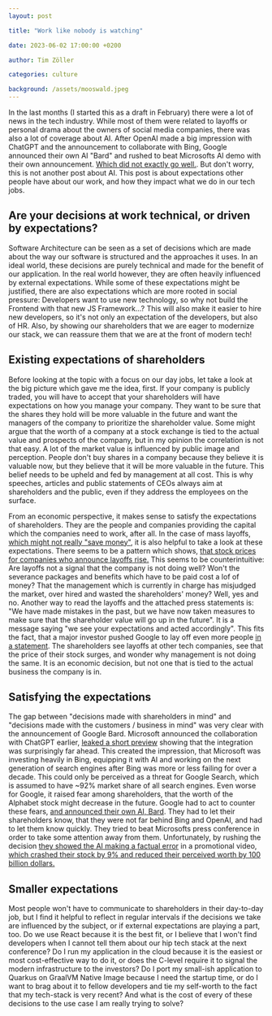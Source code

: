 ```yaml
---
layout: post

title: "Work like nobody is watching"

date: 2023-06-02 17:00:00 +0200

author: Tim Zöller

categories: culture

background: /assets/mooswald.jpeg
---
```


In the last months (I started this as a draft in February) there were a lot of news in the tech industry. While most of them were related to layoffs or personal
drama about the owners of social media companies, there was also a lot of coverage about AI. After OpenAI made a big
impression with ChatGPT and the announcement to collaborate with Bing, Google announced their own AI "Bard" and rushed
to beat Microsofts AI demo with their own
announcement. [Which did not exactly go well.](https://www.theverge.com/2023/2/8/23590864/google-ai-chatbot-bard-mistake-error-exoplanet-demo).
But don't worry, this is not another post about AI. This post is about expectations other people have about our work,
and how they impact what we do in our tech jobs.

## Are your decisions at work technical, or driven by expectations?

Software Architecture can be seen as a set of decisions which are made about the way our software is structured and the
approaches it uses. In an ideal world, these decisions are purely technical and made for the benefit of our application.
In the real world however, they are often heavily influenced by external expectations. While some of these expectations
might be justified, there are also expectations which are more rooted in social pressure: Developers want to use new
technology,
so why not build the Frontend with that new JS Framework...? This will also make it easier to hire new developers, so
it's not only an expectation of the developers, but also of HR. Also, by showing our shareholders that we are eager to
modernize our stack, we can reassure them that we are at the front of modern tech!

## Existing expectations of shareholders

Before looking at the topic with a focus on our day jobs, let take a look at the big picture which gave me the idea,
first. If your company is publicly traded, you will have to accept that your shareholders will have expectations on how
you manage your company. They want to be sure that the shares they hold will be more valuable in the future and want the
managers of the company to prioritize the shareholder value. Some might argue that the worth of a company at a stock
exchange is tied to the actual value and prospects of the company, but in my opinion the correlation is not that easy. A
lot of the market value is influenced by public image and perception. People don't buy shares in a company because they
believe it is valuable now, but they believe that it will be more valuable in the future. This belief needs to be upheld
and fed by management at all cost. This is why speeches, articles and public statements of CEOs always aim at
shareholders and the public, even if they address the employees on the surface.

From an economic perspective, it makes sense to satisfy the expectations of shareholders. They are the people and
companies providing the capital which the companies need to work, after all. In the case of mass layoffs,
[which might not really "save money"](https://www.gsb.stanford.edu/insights/why-copycat-layoffs-wont-help-tech-companies-or-their-employees),
it is also helpful to take a look at these expectations. There seems to be a pattern which
shows, [that stock prices for companies who announce layoffs rise.](https://www.forbes.com/sites/jonathanponciano/2023/01/23/spotify-alphabet-and-meta-lead-tech-stock-surge-after-massive-layoff-announcements/)
This seems to be counterintuitive: Are layoffs not a signal that the company is not doing well? Won't the severance
packages and benefits which have to be paid cost a lof of money? That the management which is currently in charge has
misjudged the market, over hired and wasted the shareholders' money? Well, yes and no. Another way to read the
layoffs and the attached press statements is: "We have made mistakes in the past, but we have now taken measures to make
sure that the shareholder value will go up in the future". It is a message saying "we see your expectations and acted
accordingly". This fits the fact, that a major investor pushed Google to lay off even more
people [in a statement](https://www.theguardian.com/technology/2022/nov/15/major-investor-calls-on-google-owner-to-aggressively-cut-staff-and-pay).
The shareholders see layoffs at other tech companies, see that the price of their stock surges, and wonder why
management is not doing the same. It is an economic decision, but not one that is tied to the actual business the
company is in.

## Satisfying the expectations

The gap between "decisions made with shareholders in mind" and "decisions made with the customers / business in mind"
was very clear with the announcement of Google Bard. Microsoft announced the collaboration with ChatGPT earlier,
[leaked a short preview](https://www.theverge.com/2023/2/3/23584675/microsoft-ai-bing-chatgpt-screenshots-leak) showing
that the integration was surprisingly far ahead. This created the impression, that Microsoft was investing heavily in
Bing, equipping it with AI and working on the next generation of search engines after Bing was more or less failing for
over a decade. This could only be perceived as a threat for Google Search, which is assumed to have ~92% market share of
all search engines. Even worse for Google, it raised fear among shareholders, that the worth of the Alphabet stock might
decrease in the future. Google had to act to counter these
fears, [and announced their own AI, Bard](https://blog.google/technology/ai/bard-google-ai-search-updates/). They had to
let their shareholders know, that they were not far behind Bing and OpenAI, and had to let them know quickly. They tried
to beat Microsofts press conference in order to take some attention away from them. Unfortunately, by rushing the
decision [they showed the AI making a factual error](https://www.theverge.com/2023/2/8/23590864/google-ai-chatbot-bard-mistake-error-exoplanet-dem)
in a promotional
video, [which crashed their stock by 9% and reduced their perceived worth by 100 billion dollars.](https://www.reuters.com/technology/google-ai-chatbot-bard-offers-inaccurate-information-company-ad-2023-02-08/)

## Smaller expectations

Most people won't have to communicate to shareholders in their day-to-day job, but I find it helpful to reflect in
regular intervals if the decisions we take are influenced by the subject, or if external expectations are playing a
part, too. Do we use React because it is the best fit, or I believe that I won't find developers when I cannot tell them
about our hip tech stack at the next conference? Do I run my application in the cloud because it is the easiest or most
cost-effective way to do it, or does the C-level require it to signal the modern infrastructure to the investors? Do I
port my small-ish application to Quarkus on GraalVM Native Image because I need the startup time, or do I want to brag
about it to fellow developers and tie my self-worth to the fact that my tech-stack is very recent? And what is the cost
of every of these decisions to the use case I am really trying to solve? 